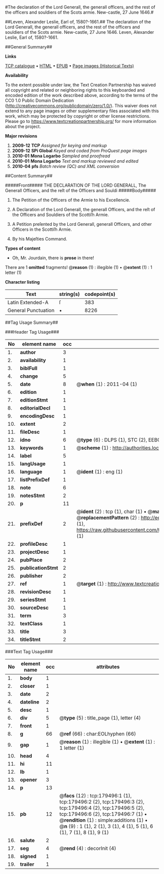 #The declaration of the Lord Generall, the generall officers, and the rest of the officers and souldiers of the Scots armie. New-castle, 27 June 1646.#

##Leven, Alexander Leslie, Earl of, 1580?-1661.##
The declaration of the Lord Generall, the generall officers, and the rest of the officers and souldiers of the Scots armie. New-castle, 27 June 1646.
Leven, Alexander Leslie, Earl of, 1580?-1661.

##General Summary##

**Links**

[TCP catalogue](http://www.ota.ox.ac.uk/tcp/)  • 
[HTML](http://tei.it.ox.ac.uk/tcp/Texts-HTML/free/B04/B04016.html)  • 
[EPUB](http://tei.it.ox.ac.uk/tcp/Texts-EPUB/free/B04/B04016.epub) • 
[Page images (Historical Texts)](https://historicaltexts.jisc.ac.uk/eebo-52612195e)

**Availability**

To the extent possible under law, the Text Creation Partnership has waived all copyright and related or neighboring rights to this keyboarded and encoded edition of the work described above, according to the terms of the CC0 1.0 Public Domain Dedication (http://creativecommons.org/publicdomain/zero/1.0/). This waiver does not extend to any page images or other supplementary files associated with this work, which may be protected by copyright or other license restrictions. Please go to https://www.textcreationpartnership.org/ for more information about the project.

**Major revisions**

1. __2009-12__ __TCP__ *Assigned for keying and markup*
1. __2009-12__ __SPi Global__ *Keyed and coded from ProQuest page images*
1. __2010-01__ __Mona Logarbo__ *Sampled and proofread*
1. __2010-01__ __Mona Logarbo__ *Text and markup reviewed and edited*
1. __2010-04__ __pfs__ *Batch review (QC) and XML conversion*

##Content Summary##

#####Front#####
THE DECLARATION OF THE LORD GENERALL, The Generall Officers, and the reſt of the Officers and Souldi
#####Body#####

1. The Petition of the Officers of the Armie to his Excellencie.

1. A Declaration of the Lord Generall, the generall Officers, and the reſt of the Officers and Souldiers of the Scottiſh Armie.

1. A Petition preſented by the Lord Generall, generall Officers, and other Officers in the Scottiſh Armie.

1. By his Majeſties Command.

**Types of content**

  * Oh, Mr. Jourdain, there is **prose** in there!

There are 1 **omitted** fragments! 
 @__reason__ (1) : illegible (1)  •  @__extent__ (1) : 1 letter (1)

**Character listing**


|Text|string(s)|codepoint(s)|
|---|---|---|
|Latin Extended-A|ſ|383|
|General Punctuation|•|8226|

##Tag Usage Summary##

###Header Tag Usage###

|No|element name|occ|attributes|
|---|---|---|---|
|1.|__author__|3||
|2.|__availability__|1||
|3.|__biblFull__|1||
|4.|__change__|5||
|5.|__date__|8| @__when__ (1) : 2011-04 (1)|
|6.|__edition__|1||
|7.|__editionStmt__|1||
|8.|__editorialDecl__|1||
|9.|__encodingDesc__|1||
|10.|__extent__|2||
|11.|__fileDesc__|1||
|12.|__idno__|6| @__type__ (6) : DLPS (1), STC (2), EEBO-CITATION (1), OCLC (1), VID (1)|
|13.|__keywords__|1| @__scheme__ (1) : http://authorities.loc.gov/ (1)|
|14.|__label__|5||
|15.|__langUsage__|1||
|16.|__language__|1| @__ident__ (1) : eng (1)|
|17.|__listPrefixDef__|1||
|18.|__note__|6||
|19.|__notesStmt__|2||
|20.|__p__|11||
|21.|__prefixDef__|2| @__ident__ (2) : tcp (1), char (1)  •  @__matchPattern__ (2) : ([0-9\-]+):([0-9IVX]+) (1), (.+) (1)  •  @__replacementPattern__ (2) : http://eebo.chadwyck.com/downloadtiff?vid=$1&page=$2 (1), https://raw.githubusercontent.com/textcreationpartnership/Texts/master/tcpchars.xml#$1 (1)|
|22.|__profileDesc__|1||
|23.|__projectDesc__|1||
|24.|__pubPlace__|2||
|25.|__publicationStmt__|2||
|26.|__publisher__|2||
|27.|__ref__|1| @__target__ (1) : http://www.textcreationpartnership.org/docs/. (1)|
|28.|__revisionDesc__|1||
|29.|__seriesStmt__|1||
|30.|__sourceDesc__|1||
|31.|__term__|3||
|32.|__textClass__|1||
|33.|__title__|3||
|34.|__titleStmt__|2||


###Text Tag Usage###

|No|element name|occ|attributes|
|---|---|---|---|
|1.|__body__|1||
|2.|__closer__|1||
|3.|__date__|2||
|4.|__dateline__|2||
|5.|__desc__|1||
|6.|__div__|5| @__type__ (5) : title_page (1), letter (4)|
|7.|__front__|1||
|8.|__g__|66| @__ref__ (66) : char:EOLhyphen (66)|
|9.|__gap__|1| @__reason__ (1) : illegible (1)  •  @__extent__ (1) : 1 letter (1)|
|10.|__head__|4||
|11.|__hi__|11||
|12.|__lb__|1||
|13.|__opener__|3||
|14.|__p__|13||
|15.|__pb__|12| @__facs__ (12) : tcp:179496:1 (1), tcp:179496:2 (2), tcp:179496:3 (2), tcp:179496:4 (2), tcp:179496:5 (2), tcp:179496:6 (2), tcp:179496:7 (1)  •  @__rendition__ (1) : simple:additions (1)  •  @__n__ (9) : 1 (1), 2 (1), 3 (1), 4 (1), 5 (1), 6 (1), 7 (1), 8 (1), 9 (1)|
|16.|__salute__|2||
|17.|__seg__|4| @__rend__ (4) : decorInit (4)|
|18.|__signed__|1||
|19.|__trailer__|1||
